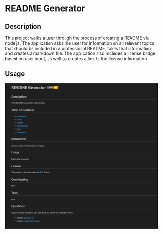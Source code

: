 # README Generator

## Description
This project walks a user through the process of creating a README via node.js. The application asks the user for information on all relevent topics that should be included in a professional README, takes that information and creates a markdown file. The application also includes a license badge based on user input, as well as creates a link to the license information.

## Usage
![README screenshot](Screenshot.png)